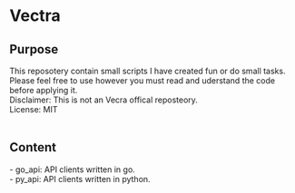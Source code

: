 # Vectra
<h2>Purpose</h2>
This reposotery contain small scripts I have created fun or do small tasks. Please feel free to use however you must read and uderstand the code before applying it.<br />
Disclaimer: This is not an Vecra offical reposteory. <br />
License: MIT<br />
<br />
<h2>Content</h2>
- go_api: API clients written in go.<br />
- py_api: API clients written in python.<br />

